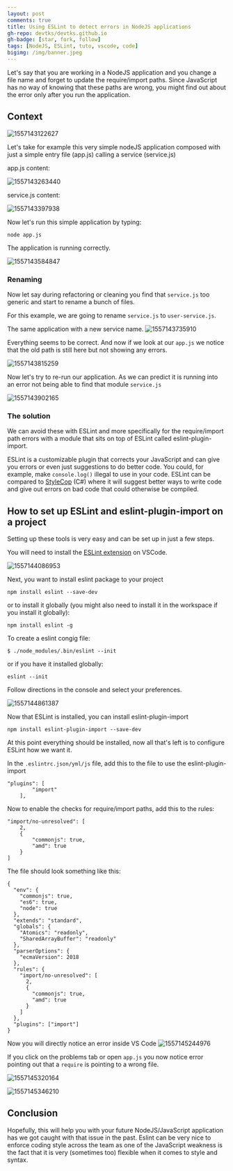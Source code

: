 ```yaml
---
layout: post
comments: true
title: Using ESLint to detect errors in NodeJS applications
gh-repo: devtks/devtks.github.io
gh-badge: [star, fork, follow]
tags: [NodeJS, ESLint, tuto, vscode, code]
bigimg: /img/banner.jpeg
---
```


Let's say that you are working in a NodeJS application and you change a file name and forget to update the require/import paths. Since JavaScript has no way of knowing that these paths are wrong, you might find out about the error only after you run the application.

## Context

![1557143122627](/img/eslint-nodejs/1557143122627.png)

Let's take for example this very simple nodeJS application composed with just a simple entry file (app.js) calling a service (service.js)

app.js content:

![1557143263440](/img/eslint-nodejs/1557143263440.png)

service.js content:

![1557143397938](/img/eslint-nodejs/1557143397938.png)

Now let's run this simple application by typing:

```
node app.js
```

The application is running correctly.

![1557143584847](/img/eslint-nodejs/1557143584847.png)

### Renaming

Now let say during refactoring or cleaning you find that `service.js` too generic and start to rename a bunch of files.

For this example, we are going to rename `service.js` to `user-service.js`.

The same application with a new service name.
![1557143735910](/img/eslint-nodejs/1557143735910.png)

Everything seems to be correct. And now if we look at our `app.js` we notice that the old path is still here but not showing any errors.

![1557143815259](/img/eslint-nodejs/1557143815259.png)

Now let's try to re-run our application.
As we can predict it is running into an error not being able to find that module `service.js`

![1557143902165](/img/eslint-nodejs/1557143902165.png)

### The solution

We can avoid these with ESLint and more specifically for the require/import path errors with a module that sits on top of ESLint called eslint-plugin-import.

ESLint is a customizable plugin that corrects your JavaScript and can give you errors or even just suggestions to do better code. You could, for example, make `console.log()` illegal to use in your code. ESLint can be compared to [StyleCop](https://github.com/StyleCop/StyleCop) (C#) where it will suggest better ways to write code and give out errors on bad code that could otherwise be compiled.

## How to set up ESLint and eslint-plugin-import on a project

Setting up these tools is very easy and can be set up in just a few steps.

You will need to install the [ESLint extension](https://marketplace.visualstudio.com/items?itemName=dbaeumer.vscode-eslint) on VSCode.

![1557144086953](/img/eslint-nodejs/1557144086953.png)

Next, you want to install eslint package to your project

```
npm install eslint --save-dev
```

or to install it globally (you might also need to install it in the workspace if you install it globally):

```
npm install eslint -g
```

To create a eslint congig file:

```
$ ./node_modules/.bin/eslint --init
```

or if you have it installed globally:

```
eslint --init
```

Follow directions in the console and select your preferences.

![1557144861387](/img/eslint-nodejs/1557144861387.png)

Now that ESLint is installed, you can install eslint-plugin-import

```
npm install eslint-plugin-import --save-dev
```

At this point everything should be installed, now all that's left is to configure ESLint how we want it.

In the `.eslintrc.json/yml/js` file, add this to the file to use the eslint-plugin-import

```
"plugins": [
        "import"
    ],
```

Now to enable the checks for require/import paths, add this to the rules:

```
"import/no-unresolved": [
    2,
    {
        "commonjs": true,
        "amd": true
    }
]
```

The file should look something like this:

```
{
  "env": {
    "commonjs": true,
    "es6": true,
    "node": true
  },
  "extends": "standard",
  "globals": {
    "Atomics": "readonly",
    "SharedArrayBuffer": "readonly"
  },
  "parserOptions": {
    "ecmaVersion": 2018
  },
  "rules": {
    "import/no-unresolved": [
      2,
      {
        "commonjs": true,
        "amd": true
      }
    ]
  },
  "plugins": ["import"]
}
```

Now you will directly notice an error inside VS Code
![1557145244976](/img/eslint-nodejs/1557145244976.png)

If you click on the problems tab or open `app.js` you now notice error pointing out that a `require` is pointing to a wrong file.

![1557145320164](/img/eslint-nodejs/1557145320164.png)

![1557145346210](/img/eslint-nodejs/1557145346210.png)

## Conclusion

Hopefully, this will help you with your future NodeJS/JavaScript application has we got caught with that issue in the past.
Eslint can be very nice to enforce coding style across the team as one of the JavaScript weakness is the fact that it is very (sometimes too) flexible when it comes to style and syntax.
